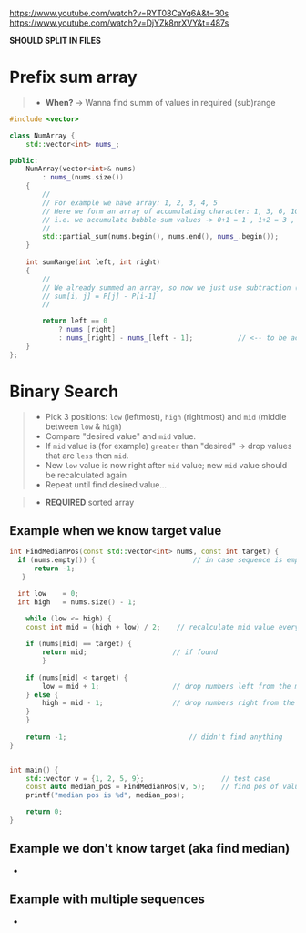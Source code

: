 https://www.youtube.com/watch?v=RYT08CaYq6A&t=30s
https://www.youtube.com/watch?v=DjYZk8nrXVY&t=487s

**SHOULD SPLIT IN FILES**

# Prefix sum array
> - **When?** -> Wanna find summ of values in required (sub)range

```cpp
#include <vector>

class NumArray {
    std::vector<int> nums_;

public:
    NumArray(vector<int>& nums) 
        : nums_(nums.size())
    {
        //
        // For example we have array: 1, 2, 3, 4, 5
        // Here we form an array of accumulating character: 1, 3, 6, 10, 15
        // i.e. we accumulate bubble-sum values -> 0+1 = 1 , 1+2 = 3 , 1+2+3 = 6 ...
        // 
        std::partial_sum(nums.begin(), nums.end(), nums_.begin());
    }
    
    int sumRange(int left, int right) 
    {
        //
        // We already summed an array, so now we just use subtraction (formula) to get sum of a range of elements
        // sum[i, j] = P[j] - P[i-1]
        //

        return left == 0 
            ? nums_[right] 
            : nums_[right] - nums_[left - 1];           // <-- to be accurate, THIS is formula usage
    }
};
```

# Binary Search
> - Pick 3 positions: `low` (leftmost), `high` (rightmost) and `mid` (middle between `low` & `high`)
> - Compare "desired value" and `mid` value.
> - If `mid` value is (for example) `greater` than "desired" -> drop values that are `less` then `mid`.
> - New `low` value is now right after `mid` value; new `mid` value should be recalculated again
> - Repeat until find desired value...

> - **REQUIRED** sorted array

## Example when we know target value
```cpp
int FindMedianPos(const std::vector<int> nums, const int target) {
  if (nums.empty()) {                        // in case sequence is empty
      return -1;     
   }             

  int low    = 0;
  int high   = nums.size() - 1;

    while (low <= high) {
  	const int mid = (high + low) / 2;    // recalculate mid value everytime
		
 	if (nums[mid] == target) {
	    return mid;                     // if found
        }
		
	if (nums[mid] < target) {
	    low = mid + 1;                  // drop numbers left from the mid value
	} else {
	    high = mid - 1;                 // drop numbers right from the mid value
	}
    }
	
    return -1;                              // didn't find anything
}


int main() {
	std::vector v = {1, 2, 5, 9};                   // test case
	const auto median_pos = FindMedianPos(v, 5);    // find pos of value 5
	printf("median pos is %d", median_pos);

	return 0;
}
```

## Example we don't know target (aka find median)
-

## Example with multiple sequences
-

